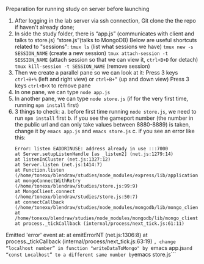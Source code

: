 Preparation for running study on server before launching
1. After logging in the lab server via ssh connection, Git clone the the repo if haven't already done;
2. In side the study folder, there is “app.js” (communicates with client and talks to store.js) “store.js”(talks to MongoDB)
Below are useful shortcuts related to "sessions":
    ```tmux ls``` (list what sessions we have)
    ```tmux new -s SESSION_NAME``` (create a new session)
    ```tmux attach-session -t SESSION_NAME``` (attach session so that we can view it, ```ctrl+B+D``` for detach)
    ```tmux kill-session -t SESSION_NAME``` (remove session)
3. Then we create a parallel pane so we can look at it:
    Press 3 keys ```ctrl+B+%``` (left and right view) or ```ctrl+B+”``` (up and down view)
    Press 3 keys ```ctrl+B+X``` to remove pane
4. In one pane, we can type ```node app.js```
5. In another pane, we can type ```node store.js``` (if for the very first time, running ```npm install``` first)
6. 3 things to check:
    a. before first time running ```node store.js```, we need to run ```npm install``` first
    b. if you see the gameport number (the number in the public url and can only take values between 8880-8889) is taken, change it by ```emacs app.js``` and ```emacs store.js```
    c. if you see an error like this:
    ```
    Error: listen EADDRINUSE: address already in use :::7000
    at Server.setupListenHandle [as _listen2] (net.js:1279:14)
    at listenInCluster (net.js:1327:12)
    at Server.listen (net.js:1414:7)
    at Function.listen (/home/tonexu/blendraw/studies/node_modules/express/lib/application.js:618:24)
    at mongoConnectWithRetry (/home/tonexu/blendraw/studies/store.js:99:9)
    at MongoClient.connect (/home/tonexu/blendraw/studies/store.js:50:7)
    at connectCallback (/home/tonexu/blendraw/studies/node_modules/mongodb/lib/mongo_client.js:527:5)
    at /home/tonexu/blendraw/studies/node_modules/mongodb/lib/mongo_client.js:449:13
    at process._tickCallback (internal/process/next_tick.js:61:11)
Emitted 'error' event at:
    at emitErrorNT (net.js:1306:8)
    at process._tickCallback (internal/process/next_tick.js:63:19)
    ```,
    change “localhost number” in function "writeDataToMongo" by ```emacs app.js``` and “const Localhost” to a different same number by ```emacs store.js```
